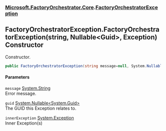 ### [Microsoft.FactoryOrchestrator.Core](Microsoft_FactoryOrchestrator_Core.md 'Microsoft.FactoryOrchestrator.Core').[FactoryOrchestratorException](FactoryOrchestratorException.md 'Microsoft.FactoryOrchestrator.Core.FactoryOrchestratorException')
## FactoryOrchestratorException.FactoryOrchestratorException(string, Nullable&lt;Guid&gt;, Exception) Constructor
Constructor.  
```csharp
public FactoryOrchestratorException(string message=null, System.Nullable<System.Guid> guid=null, System.Exception innerException=null);
```
#### Parameters
<a name='Microsoft_FactoryOrchestrator_Core_FactoryOrchestratorException_FactoryOrchestratorException(string_System_Nullable_System_Guid__System_Exception)_message'></a>
`message` [System.String](https://docs.microsoft.com/en-us/dotnet/api/System.String 'System.String')  
Error message.
  
<a name='Microsoft_FactoryOrchestrator_Core_FactoryOrchestratorException_FactoryOrchestratorException(string_System_Nullable_System_Guid__System_Exception)_guid'></a>
`guid` [System.Nullable&lt;](https://docs.microsoft.com/en-us/dotnet/api/System.Nullable-1 'System.Nullable')[System.Guid](https://docs.microsoft.com/en-us/dotnet/api/System.Guid 'System.Guid')[&gt;](https://docs.microsoft.com/en-us/dotnet/api/System.Nullable-1 'System.Nullable')  
The GUID this Exception relates to.
  
<a name='Microsoft_FactoryOrchestrator_Core_FactoryOrchestratorException_FactoryOrchestratorException(string_System_Nullable_System_Guid__System_Exception)_innerException'></a>
`innerException` [System.Exception](https://docs.microsoft.com/en-us/dotnet/api/System.Exception 'System.Exception')  
Inner Exception(s)
  
